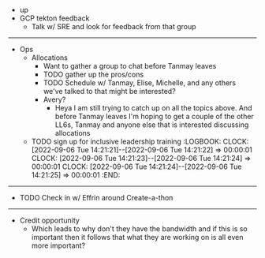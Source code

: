 - up
- GCP tekton feedback
	- Talk w/ SRE and look for feedback from that group
- ---
- Ops
	- Allocations
		- Want to gather a group to chat before Tanmay leaves
		- TODO gather up the pros/cons
		- TODO Schedule w/ Tanmay, Elise, Michelle, and any others we've talked to that might be interested?
		- Avery?
			- Heya I am still trying to catch up on all the topics above. And before Tanmay leaves I'm hoping to get a couple of the other LL6s, Tanmay and anyone else that is interested discussing allocations
	- TODO sign up for inclusive leadership training
	  :LOGBOOK:
	  CLOCK: [2022-09-06 Tue 14:21:21]--[2022-09-06 Tue 14:21:22] =>  00:00:01
	  CLOCK: [2022-09-06 Tue 14:21:23]--[2022-09-06 Tue 14:21:24] =>  00:00:01
	  CLOCK: [2022-09-06 Tue 14:21:24]--[2022-09-06 Tue 14:21:25] =>  00:00:01
	  :END:
- ---
- TODO Check in w/ Effrin around Create-a-thon
- ---
- Credit opportunity
	- Which leads to why don't they have the bandwidth and if this is so important then it follows that what they are working on is all even more important?